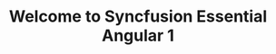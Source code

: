 ---
title: Welcome to Syncfusion Essential Angular 1
description: Overview of Syncfusion Essential Angular 1 
platform: Angular-1
control: Introduction
documentation: ug
--- 